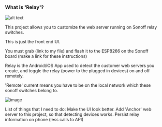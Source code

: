 ### What is 'Relay'?
![alt text](https://cdn3.botland.store/70262-large_default/sonoff-basic-r2-relay-230v-wifi-androidios-switch.jpg)


This project allows you to customize the web server running on Sonoff relay switches.

This is just the front end UI.

You must grab (link to my file) and flash it to the ESP8266 on the Sonoff board (make a link for these instructions)

Relay is the Android/iOS App used to detect the customer web servers you create, and toggle the relay (power to the plugged in devices) on and off remotely.

'Remote' current means you have to be on the local network which these sonoff switches belong to.

![image](https://user-images.githubusercontent.com/25018435/130558649-dda0a05f-c711-40a2-9a47-2791c424410d.png)


List of things that I need to do:
Make the UI look better.
Add 'Anchor' web server to this project, so that detecting devices works.
Persist relay information on phone (less calls to API)

